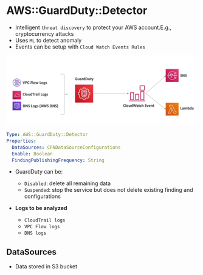 # AWS::GuardDuty::Detector

- Intelligent `threat discovery` to protect your AWS account.E.g., cryptocurrency attacks
- Uses `ML` to detect anomaly
- Events can be setup with `Cloud Watch Events Rules`

![GuardDuty](.images/guardduty.png)

```yaml
Type: AWS::GuardDuty::Detector
Properties:
  DataSources: CFNDataSourceConfigurations
  Enable: Boolean
  FindingPublishingFrequency: String
```

- GuardDuty can be:

  - `Disabled`: delete all remaining data
  - `Suspended`: stop the service but does not delete existing finding and configurations

- **Logs to be analyzed**

  - `CloudTrail logs`
  - `VPC Flow logs`
  - `DNS logs`

## DataSources

- Data stored in S3 bucket
